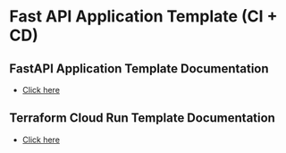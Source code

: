 # Fast API Application Template (CI + CD)

## FastAPI Application Template Documentation

- [Click here](./fastapi/readme.md)

## Terraform Cloud Run Template Documentation

- [Click here](./infra/readme.md)
